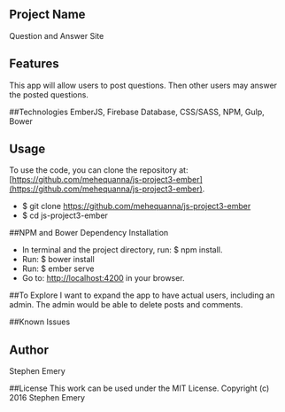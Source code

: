 ## Project Name
Question and Answer Site

## Features
This app will allow users to post questions. Then other users may answer the posted questions.

##Technologies
EmberJS, Firebase Database, CSS/SASS, NPM, Gulp, Bower

## Usage
To use the code, you can clone the repository at: [https://github.com/mehequanna/js-project3-ember](https://github.com/mehequanna/js-project3-ember).
* $ git clone https://github.com/mehequanna/js-project3-ember
* $ cd js-project3-ember

##NPM and Bower Dependency Installation
* In terminal and the project directory, run: $ npm install.
* Run: $ bower install
* Run: $ ember serve
* Go to: [http://localhost:4200](http://localhost:4200) in your browser.

##To Explore
I want to expand the app to have actual users, including an admin. The admin would be able to delete posts and comments.

##Known Issues

## Author
Stephen Emery

##License
This work can be used under the MIT License.
Copyright (c) 2016 Stephen Emery
